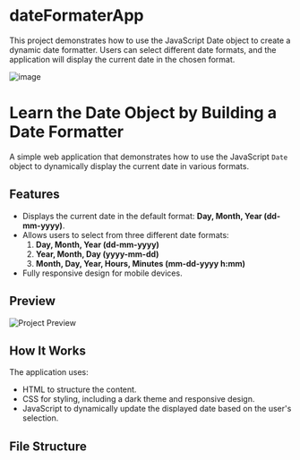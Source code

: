 # dateFormaterApp
This project demonstrates how to use the JavaScript Date object to create a dynamic date formatter. Users can select different date formats, and the application will display the current date in the chosen format.

![image](https://github.com/user-attachments/assets/dbdd1cc9-a9e0-47bf-bca1-e0003e9a3ac5)

 # Learn the Date Object by Building a Date Formatter

A simple web application that demonstrates how to use the JavaScript `Date` object to dynamically display the current date in various formats.

## Features

- Displays the current date in the default format: **Day, Month, Year (dd-mm-yyyy)**.
- Allows users to select from three different date formats:
  1. **Day, Month, Year (dd-mm-yyyy)**
  2. **Year, Month, Day (yyyy-mm-dd)**
  3. **Month, Day, Year, Hours, Minutes (mm-dd-yyyy h:mm)**
- Fully responsive design for mobile devices.

## Preview

![Project Preview](./preview.png)

## How It Works

The application uses:
- HTML to structure the content.
- CSS for styling, including a dark theme and responsive design.
- JavaScript to dynamically update the displayed date based on the user's selection.

## File Structure


  

